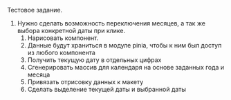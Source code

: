 Тестовое задание.

1. Нужно сделать возможность переключения месяцев, а так же выбора конкретной даты при клике.
   1. Нарисовать компонент.
   2. Данные будут храниться в модуле pinia, чтобы к ним был доступ из любого компонента
   3. Получить текущую дату в отдельных цифрах
   4. Сгенерировать массив для календаря на основе заданных года и месяца
   5. Привязать отрисовку данных к макету
   6. Сделать выделение текущей даты и выбранной даты


